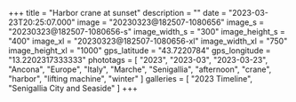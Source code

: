 +++
title = "Harbor crane at sunset"
description = ""
date = "2023-03-23T20:25:07.000"
image = "20230323@182507-1080656"
image_s = "20230323@182507-1080656-s"
image_width_s = "300"
image_height_s = "400"
image_xl = "20230323@182507-1080656-xl"
image_width_xl = "750"
image_height_xl = "1000"
gps_latitude = "43.7220784"
gps_longitude = "13.2202317333333"
phototags = [ "2023", "2023-03", "2023-03-23", "Ancona", "Europe", "Italy", "Marche", "Senigallia", "afternoon", "crane", "harbor", "lifting machine", "winter" ]
galleries = [ "2023 Timeline", "Senigallia City and Seaside" ]
+++
